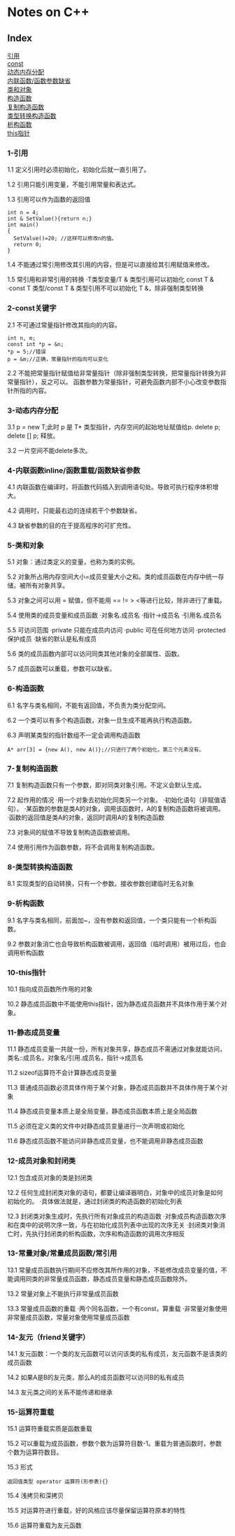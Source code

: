 # Notes on C++
## Index
[引用](#1-引用)  
[const](#2-const关键字)  
[动态内存分配](#3-动态内存分配)  
[内联函数/函数参数缺省](#4-内联函数inline/函数重载/函数缺省参数)  
[类和对象](#5-类和对象)  
[构造函数](#6-构造函数)  
[复制构造函数](#7-复制构造函数)  
[类型转换构造函数](#8-类型转换构造函数)  
[析构函数](#9-析构函数)  
[this指针](#10-this指针)  

### 1-引用
1.1 定义引用时必须初始化，初始化后就一直引用了。

1.2 引用只能引用变量，不能引用常量和表达式。

1.3 引用可以作为函数的返回值

```
int n = 4;
int & SetValue(){return n;}
int main()
{
  SetValue()=20; //这样可以修改n的值。
  return 0;
}
```

1.4 不能通过常引用修改其引用的内容，但是可以直接给其引用赋值来修改。

1.5 常引用和非常引用的转换
    ·T类型变量/T & 类型引用可以初始化 const T &
    ·const T 类型/const T & 类型引用不可以初始化 T &，除非强制类型转换

### 2-const关键字
2.1 不可通过常量指针修改其指向的内容。

```
int n, m;
const int *p = &n;
*p = 5;//错误
p = &m;//正确，常量指针的指向可以变化
```

2.2 不能把常量指针赋值给非常量指针（除非强制类型转换，把常量指针转换为非常量指针），反之可以。
    函数参数为常量指针，可避免函数内部不小心改变参数指针所指的内容。
    
### 3-动态内存分配
3.1 p = new T;此时 p 是 T* 类型指针，内存空间的起始地址赋值给p. delete p; delete [] p; 释放。

3.2 一片空间不能delete多次。

### 4-内联函数inline/函数重载/函数缺省参数

4.1 内联函数在编译时，将函数代码插入到调用语句处。导致可执行程序体积增大。

4.2 调用时，只能最右边的连续若干个参数缺省。

4.3 缺省参数的目的在于提高程序的可扩充性。

### 5-类和对象
5.1 对象：通过类定义的变量，也称为类的实例。

5.2 对象所占用内存空间大小=成员变量大小之和。类的成员函数在内存中统一存储，被所有对象共享。

5.3 对象之间可以用 = 赋值，但不能用 == != > <等进行比较，除非进行了重载。

5.4 使用类的成员变量和成员函数
    ·对象名.成员名
    ·指针->成员名
    ·引用名.成员名

5.5 可访问范围
    ·private 只能在成员内访问
    ·public 可在任何地方访问
    ·protected 保护成员
    ·缺省的默认是私有成员
    
5.6 类的成员函数内部可以访问同类其他对象的全部属性、函数。

5.7 成员函数可以重载，参数可以缺省。

### 6-构造函数
6.1 名字与类名相同，不能有返回值，不负责为类分配空间。

6.2 一个类可以有多个构造函数，对象一旦生成不能再执行构造函数。

6.3 声明某类型的指针数组不一定会调用构造函数
```
A* arr[3] = {new A(), new A()};//只进行了两个初始化，第三个元素没有。
```

### 7-复制构造函数
7.1 复制构造函数只有一个参数，即对同类对象引用。不定义会默认生成。

7.2 起作用的情况
    ·用一个对象去初始化同类另一个对象。
    ·初始化语句（非赋值语句）。
    ·某函数的参数是类A的对象，调用该函数时，A的复制构造函数将被调用。
    ·函数的返回值是类A的对象，返回时调用A的复制构造函数
    
7.3 对象间的赋值不导致复制构造函数被调用。

7.4 使用引用作为函数参数，将不会调用复制构造函数。

### 8-类型转换构造函数
8.1 实现类型的自动转换，只有一个参数。接收参数创建临时无名对象

### 9-析构函数
9.1 名字与类名相同，前面加~，没有参数和返回值，一个类只能有一个析构函数。

9.2 参数对象消亡也会导致析构函数被调用，返回值（临时调用）被用过后，也会调用析构函数

### 10-this指针
10.1 指向成员函数所作用的对象

10.2 静态成员函数中不能使用this指针，因为静态成员函数并不具体作用于某个对象。

### 11-静态成员变量
11.1 静态成员变量一共就一份，所有对象共享，静态成员不需通过对象就能访问，类名::成员名，对象名/引用.成员名，指针->成员名

11.2 sizeof运算符不会计算静态成员变量

11.3 普通成员函数必须具体作用于某个对象，静态成员函数并不具体作用于某个对象

11.4 静态成员变量本质上是全局变量，静态成员函数本质上是全局函数

11.5 必须在定义类的文件中对静态成员变量进行一次声明或初始化

11.6 静态成员函数不能访问非静态成员变量，也不能调用非静态成员函数

### 12-成员对象和封闭类
12.1 包含成员对象的类是封闭类

12.2 任何生成封闭类对象的语句，都要让编译器明白，对象中的成员对象是如何初始化的。
    ·具体做法就是，通过封闭类的构造函数的初始化列表

12.3 封闭类对象生成时，先执行所有对象成员的构造函数
    ·对象成员构造函数次序和在类中的说明次序一致，与在初始化成员列表中出现的次序无关
    ·封闭类对象消亡时，先执行封闭类的析构函数，次序和构造函数的调用次序相反

### 13-常量对象/常量成员函数/常引用
13.1 常量成员函数执行期间不应修改其所作用的对象，不能修改成员变量的值，不能调用同类的非常量成员函数，静态成员变量和静态成员函数除外。

13.2 常量对象上不能执行非常量成员函数

13.3 常量成员函数的重载
    ·两个同名函数，一个有const，算重载
    ·非常量对象使用非常量成员函数，常量对象使用常量成员函数

### 14-友元（friend关键字）
14.1 友元函数：一个类的友元函数可以访问该类的私有成员，友元函数不是该类的成员函数

14.2 如果A是B的友元类，那么A的成员函数可以访问B的私有成员

14.3 友元类之间的关系不能传递和继承

### 15-运算符重载
15.1 运算符重载实质是函数重载

15.2 可以重载为成员函数，参数个数为运算符目数-1。重载为普通函数时，参数个数为运算符数目。

15.3 形式
```
返回值类型 operator 运算符(形参表){}
```

15.4 浅拷贝和深拷贝

15.5 对运算符进行重载，好的风格应该尽量保留运算符原本的特性

15.6 运算符重载为友元函数

